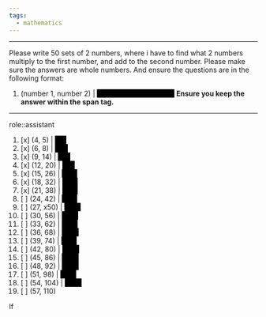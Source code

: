 ```yaml
---
tags:
  - mathematics
---
```

___
Please write 50 sets of 2 numbers, where i have to find what 2 numbers multiply to the first number, and add to the second number. Please make sure the answers are whole numbers. And ensure the questions are in the following format:
1. (number 1, number 2) | <span style="color: black; background: black;">Answer to the question.</span>
**Ensure you keep the answer within the span tag.**

<hr class="__chatgpt_plugin">

role::assistant
1. [x] (4, 5) | <span style="color: black; background: black;">1, 4</span> 
2. [x] (6, 8) | <span style="color: black; background: black;">2, 4</span>
3. [x] (9, 14) | <span style="color: black; background: black;">2, 7</span>
4. [x] (12, 20) | <span style="color: black; background: black;">4, 8</span>
5. [x] (15, 26) | <span style="color: black; background: black;">3, 12</span>
6. [x] (18, 32) | <span style="color: black; background: black;">4, 14</span>
7. [x] (21, 38) | <span style="color: black; background: black;">3, 18</span>
8. [ ] (24, 42) | <span style="color: black; background: black;">6, 18</span>
9. [ ] (27, x50) | <span style="color: black; background: black;">5, 22</span>
10. [ ] (30, 56) | <span style="color: black; background: black;">4, 26</span>
11. [ ] (33, 62) | <span style="color: black; background: black;">6, 27</span>
12. [ ] (36, 68) | <span style="color: black; background: black;">4, 32</span>
13. [ ] (39, 74) | <span style="color: black; background: black;">7, 32</span>
14. [ ] (42, 80) | <span style="color: black; background: black;">8, 34</span>
15. [ ] (45, 86) | <span style="color: black; background: black;">5, 40</span>
16. [ ] (48, 92) | <span style="color: black; background: black;">8, 40</span>
17. [ ] (51, 98) | <span style="color: black; background: black;">7, 44</span>
18. [ ] (54, 104) | <span style="color: black; background: black;">8, 46</span>
19. [ ] (57, 110)

If 